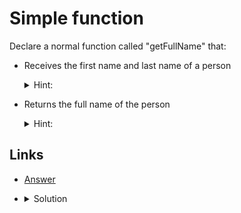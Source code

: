 # Simple function

Declare a normal function called "getFullName" that:

- Receives the first name and last name of a person

  <details>
    <summary>Hint:</summary>
    The function should have two arguments, first name and last name 
  </details>

- Returns the full name of the person

  <details>
  <summary>Hint:</summary>

  ```typescript
  const fullName = `${firstName} ${lastName}`;
  ```

  </details>

## Links

- [Answer](2.answer.test.ts)

- <details>
  <summary>Solution</summary>

  [Click if you must](3.solution.test.ts)

  </details>
